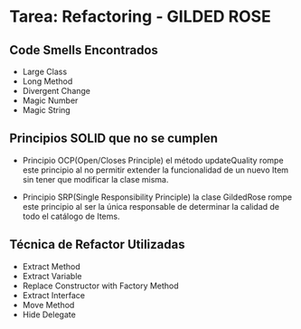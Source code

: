 # Tarea: Refactoring - GILDED ROSE

## Code Smells Encontrados
- Large Class
- Long Method
- Divergent Change
- Magic Number
- Magic String

## Principios SOLID que no se cumplen
- Principio OCP(Open/Closes Principle) el método updateQuality rompe este principio
  al no permitir extender la funcionalidad de un nuevo Item sin tener que modificar la clase misma.
  
- Principio SRP(Single Responsibility Principle) la clase GildedRose rompe este principio 
  al ser la única responsable de determinar la calidad de todo el catálogo de Items.
  
## Técnica de Refactor Utilizadas
- Extract Method
- Extract Variable
- Replace Constructor with Factory Method
- Extract Interface  
- Move Method
- Hide Delegate